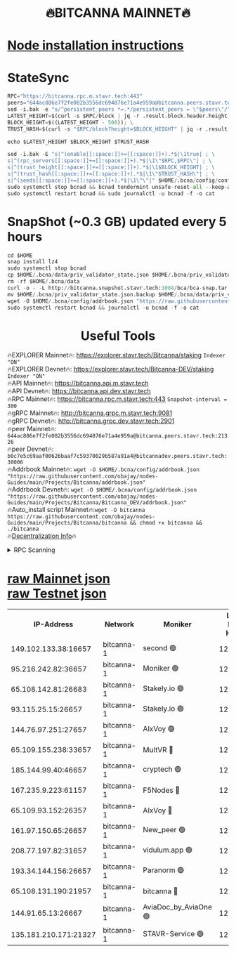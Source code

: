 <h1 align="center"> 🔥BITCANNA MAINNET🔥</h1>


[Node installation instructions](https://github.com/obajay/nodes-Guides/tree/main/Projects/Bitcanna)
=

# StateSync
```python
RPC="https://bitcanna.rpc.m.stavr.tech:443"
peers="644ac886e7f2fe082b3556dc694076e71a4e959a@bitcanna.peers.stavr.tech:21326"
sed -i.bak -e "s/^persistent_peers *=.*/persistent_peers = \"$peers\"/" $HOME/.bcna/config/config.toml
LATEST_HEIGHT=$(curl -s $RPC/block | jq -r .result.block.header.height); \
BLOCK_HEIGHT=$((LATEST_HEIGHT - 500)); \
TRUST_HASH=$(curl -s "$RPC/block?height=$BLOCK_HEIGHT" | jq -r .result.block_id.hash)

echo $LATEST_HEIGHT $BLOCK_HEIGHT $TRUST_HASH

sed -i.bak -E "s|^(enable[[:space:]]+=[[:space:]]+).*$|\1true| ; \
s|^(rpc_servers[[:space:]]+=[[:space:]]+).*$|\1\"$RPC,$RPC\"| ; \
s|^(trust_height[[:space:]]+=[[:space:]]+).*$|\1$BLOCK_HEIGHT| ; \
s|^(trust_hash[[:space:]]+=[[:space:]]+).*$|\1\"$TRUST_HASH\"| ; \
s|^(seeds[[:space:]]+=[[:space:]]+).*$|\1\"\"|" $HOME/.bcna/config/config.toml
sudo systemctl stop bcnad && bcnad tendermint unsafe-reset-all --keep-addr-book
sudo systemctl restart bcnad && sudo journalctl -u bcnad -f -o cat
```
# SnapShot (~0.3 GB) updated every 5 hours
```python
cd $HOME
snap install lz4
sudo systemctl stop bcnad
cp $HOME/.bcna/data/priv_validator_state.json $HOME/.bcna/priv_validator_state.json.backup
rm -rf $HOME/.bcna/data
curl -o - -L http://bitcanna.snapshot.stavr.tech:1004/bca/bca-snap.tar.lz4 | lz4 -c -d - | tar -x -C $HOME/.bcna --strip-components 2
mv $HOME/.bcna/priv_validator_state.json.backup $HOME/.bcna/data/priv_validator_state.json
wget -O $HOME/.bcna/config/addrbook.json "https://raw.githubusercontent.com/obajay/nodes-Guides/main/Projects/Bitcanna/addrbook.json"
sudo systemctl restart bcnad && journalctl -u bcnad -f -o cat
```

 <h1 align="center"> Useful Tools</h1>

🔥EXPLORER Mainnet🔥:    https://explorer.stavr.tech/Bitcanna/staking          `Indexer "ON"` \
🔥EXPLORER Devnet🔥:     https://explorer.stavr.tech/Bitcanna-DEV/staking     `Indexer "ON"` \
🔥API Mainnet🔥:         https://bitcanna.api.m.stavr.tech \
🔥API Devnet🔥:          https://bitcanna.api.dev.stavr.tech \
🔥RPC Mainnet🔥:         https://bitcanna.rpc.m.stavr.tech:443         `Snapshot-interval = 300` \
🔥gRPC Mainnet🔥:        http://bitcanna.grpc.m.stavr.tech:9081 \
🔥gRPC Devnet🔥:         http://bitcanna.grpc.dev.stavr.tech:2901 \
🔥peer Mainnet🔥:        `644ac886e7f2fe082b3556dc694076e71a4e959a@bitcanna.peers.stavr.tech:21326` \
🔥peer Devnet🔥:         `b0c7e5c69aaf00626baaf7c59370029b587a91a4@bitcannadev.peers.stavr.tech:30006` \
🔥Addrbook Mainnet🔥:    ```wget -O $HOME/.bcna/config/addrbook.json "https://raw.githubusercontent.com/obajay/nodes-Guides/main/Projects/Bitcanna/addrbook.json"``` \
🔥Addrbook Devnet🔥:    ```wget -O $HOME/.bcna/config/addrbook.json "https://raw.githubusercontent.com/obajay/nodes-Guides/main/Projects/Bitcanna/Bitcanna_DEV/addrbook.json"``` \
🔥Auto_install script Mainnet🔥:```wget -O bitcanna https://raw.githubusercontent.com/obajay/nodes-Guides/main/Projects/Bitcanna/bitcanna && chmod +x bitcanna && ./bitcanna``` \
🔥[Decentralization Info](https://github.com/obajay/StateSync-snapshots/tree/main/Projects/Bitcanna/Decentralization)🔥


<details>
<summary>RPC Scanning</summary>

<h2 align="center"> We scan nodes in real time every 4 hours. And we provide the final result of RPC endpoints.
We cannot influence the operation of these nodes in any way. </h2>


```python
If Voting Power is higher than 0 --> then the Node is a validator of the network and may be subject to attack and be a potential threat to the chain.
```
```python
We marked such validators with a red symbol
```

</details>

[raw Mainnet json](https://rpc-check.bcam.stavr.tech/bcam/rpc-bcam-result.json) \
[raw Testnet json](https://github.com/obajay/StateSync-snapshots/tree/main/Projects/Bitcanna/Rpc-Check-Testnet)
=



<table><tr><th>IP-Address</th><th>Network</th><th>Moniker</th><th>Latest Block Height</th><th>Earliest Block Height</th><th>Catching Up</th><th>Tx Index</th><th>Voting Power</th><th>Scan Time</th></tr><tr><td>149.102.133.38:16657</td><td>bitcanna-1</td><td>second 🟢</td><td>12982978</td><td>1</td><td>False</td><td>on</td><td>0</td><td>2024-03-12T21:13:51.603427153UTC</td></tr><tr><td>95.216.242.82:36657</td><td>bitcanna-1</td><td>Moniker 🟢</td><td>12982967</td><td>5776907</td><td>False</td><td>on</td><td>0</td><td>2024-03-12T21:12:48.274581880UTC</td></tr><tr><td>65.108.142.81:26683</td><td>bitcanna-1</td><td>Stakely.io 🟢</td><td>12982971</td><td>6152001</td><td>False</td><td>on</td><td>0</td><td>2024-03-12T21:13:11.484472507UTC</td></tr><tr><td>93.115.25.15:26657</td><td>bitcanna-1</td><td>Stakely.io 🟢</td><td>12982971</td><td>6520001</td><td>False</td><td>on</td><td>0</td><td>2024-03-12T21:13:07.090624971UTC</td></tr><tr><td>144.76.97.251:27657</td><td>bitcanna-1</td><td>AlxVoy 🟢</td><td>12982976</td><td>8805201</td><td>False</td><td>on</td><td>0</td><td>2024-03-12T21:13:41.069264988UTC</td></tr><tr><td>65.109.155.238:33657</td><td>bitcanna-1</td><td>MultVR 🔴</td><td>12982973</td><td>9933415</td><td>False</td><td>on</td><td>352180</td><td>2024-03-12T21:13:19.001581102UTC</td></tr><tr><td>185.144.99.40:46657</td><td>bitcanna-1</td><td>cryptech 🟢</td><td>12982967</td><td>11528001</td><td>False</td><td>on</td><td>0</td><td>2024-03-12T21:12:43.868366103UTC</td></tr><tr><td>167.235.9.223:61157</td><td>bitcanna-1</td><td>F5Nodes 🔴</td><td>12982973</td><td>12084001</td><td>False</td><td>on</td><td>570</td><td>2024-03-12T21:13:21.296248477UTC</td></tr><tr><td>65.109.93.152:26357</td><td>bitcanna-1</td><td>AlxVoy 🔴</td><td>12982978</td><td>12109301</td><td>False</td><td>on</td><td>1391829</td><td>2024-03-12T21:13:52.120112038UTC</td></tr><tr><td>161.97.150.65:26657</td><td>bitcanna-1</td><td>New_peer 🟢</td><td>12982971</td><td>12254001</td><td>False</td><td>on</td><td>0</td><td>2024-03-12T21:13:11.765159066UTC</td></tr><tr><td>208.77.197.82:31657</td><td>bitcanna-1</td><td>vidulum.app 🟢</td><td>12982972</td><td>12386934</td><td>False</td><td>on</td><td>0</td><td>2024-03-12T21:13:14.534727390UTC</td></tr><tr><td>193.34.144.156:26657</td><td>bitcanna-1</td><td>Paranorm 🟢</td><td>12982974</td><td>12697701</td><td>False</td><td>on</td><td>0</td><td>2024-03-12T21:13:27.968321999UTC</td></tr><tr><td>65.108.131.190:21957</td><td>bitcanna-1</td><td>bitcanna 🔴</td><td>12982974</td><td>12882974</td><td>False</td><td>on</td><td>419776</td><td>2024-03-12T21:13:25.667884588UTC</td></tr><tr><td>144.91.65.13:26667</td><td>bitcanna-1</td><td>AviaDoc_by_AviaOne 🟢</td><td>12982975</td><td>12969301</td><td>False</td><td>on</td><td>0</td><td>2024-03-12T21:13:36.418237248UTC</td></tr><tr><td>135.181.210.171:21327</td><td>bitcanna-1</td><td>STAVR-Service 🟢</td><td>12982976</td><td>12982001</td><td>False</td><td>on</td><td>0</td><td>2024-03-12T21:13:40.808616597UTC</td></tr></table>
